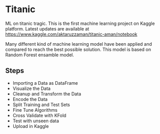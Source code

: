 # Titanic
ML on titanic tragic. 
This is the first machine learning project on Kaggle platform. Latest updates are available at https://www.kaggle.com/aktaruzzaman/titanic-aman/notebook

Many different kind of machine learning model have been applied and compared to reach the best possible solution. This model is based on Random Forest ensamble model.

## Steps
- Importing a Data as DataFrame
- Visualize the Data
- Cleanup and Transform the Data
- Encode the Data
- Split Training and Test Sets
- Fine Tune Algorithms
- Cross Validate with KFold
- Test with unseen data 
- Upload in Kaggle
